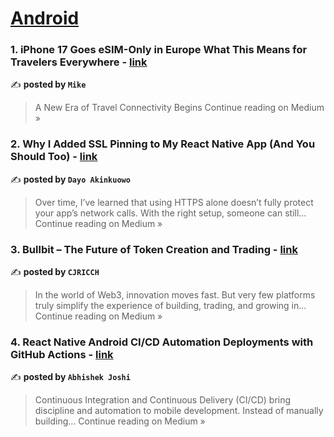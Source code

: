 
<h1><a href=https://medium.com/tag/android/recommended target="_blank" rel="noopener noreferrer">Android</a></h1>
<h3>1. iPhone 17 Goes eSIM-Only in Europe What This Means for Travelers Everywhere - <a href="https://medium.com/@chattraveleresim/iphone-17-goes-esim-only-in-europe-what-this-means-for-travelers-everywhere-d166f246184f?source=rss------android-5" target="_blank" rel="noopener noreferrer">link</a></h3>

✍️ **posted by `Mike`**

<blockquote>A New Era of Travel Connectivity Begins
Continue reading on Medium »</blockquote>

<h3>2. Why I Added SSL Pinning to My React Native App (And You Should Too) - <a href="https://medium.com/@madebydayo.co/why-i-added-ssl-pinning-to-my-react-native-app-and-you-should-too-05249d159819?source=rss------android-5" target="_blank" rel="noopener noreferrer">link</a></h3>

✍️ **posted by `Dayo Akinkuowo`**

<blockquote>Over time, I’ve learned that using HTTPS alone doesn’t fully protect your app’s network calls. With the right setup, someone can still…
Continue reading on Medium »</blockquote>

<h3>3. Bullbit – The Future of Token Creation and Trading - <a href="https://medium.com/@johnikemu11/bullbit-the-future-of-token-creation-and-trading-d3d95924918f?source=rss------android-5" target="_blank" rel="noopener noreferrer">link</a></h3>

✍️ **posted by `CJRICCH`**

<blockquote>In the world of Web3, innovation moves fast. But very few platforms truly simplify the experience of building, trading, and growing in…
Continue reading on Medium »</blockquote>

<h3>4. React Native Android CI/CD Automation Deployments with GitHub Actions - <a href="https://medium.com/@abhishekjoshi_38367/react-native-android-deployments-with-github-actions-4930126940a2?source=rss------android-5" target="_blank" rel="noopener noreferrer">link</a></h3>

✍️ **posted by `Abhishek Joshi`**

<blockquote>Continuous Integration and Continuous Delivery (CI/CD) bring discipline and automation to mobile development. Instead of manually building…
Continue reading on Medium »</blockquote>

